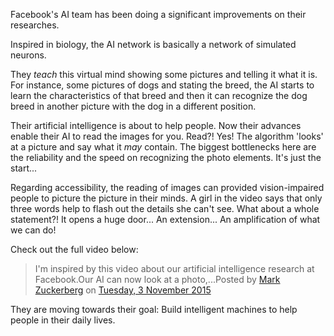 Facebook's AI team has been doing a significant improvements on their researches.

Inspired in biology, the AI network is basically a network of simulated neurons. 

They _teach_ this virtual mind showing some pictures and telling it what it is. For instance, some pictures of dogs and stating the breed, the AI starts to learn the characteristics of that breed and then it can recognize the dog breed in another picture with the dog in a different position. 

Their artificial intelligence is about to help people. Now their advances enable their AI to read the images for you. Read?! Yes! The algorithm 'looks' at a picture and say what it _may_ contain. The biggest bottlenecks here are the reliability and the speed on recognizing the photo elements. It's just the start...

Regarding accessibility, the reading of images can provided vision-impaired people to picture the picture in their minds. A girl in the video says that only three words help to flash out the details she can't see. What about a whole statement?! It opens a huge door... An extension... An amplification of what we can do!

Check out the full video below:

> I'm inspired by this video about our artificial intelligence research at Facebook.Our AI can now look at a photo,...Posted by [Mark Zuckerberg][0] on [Tuesday, 3 November 2015][1]

They are moving towards their goal: Build intelligent machines to help people in their daily lives.

[0]: https://www.facebook.com/zuck
[1]: https://www.facebook.com/zuck/videos/10102456212502251/